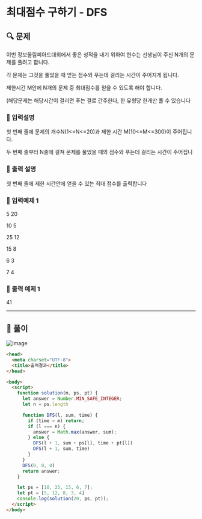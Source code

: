 # 최대점수 구하기 - DFS

##  🔍 문제 
이번  정보올림피아드대회에서  좋은  성적을  내기  위하여  현수는  선생님이  주신  N개의  문제를 풀려고  합니다.  

각  문제는  그것을  풀었을  때  얻는  점수와  푸는데  걸리는  시간이  주어지게  됩니다.  

제한시간  M안에  N개의  문제  중  최대점수를  얻을  수  있도록  해야  합니다.  


(해당문제는 해당시간이  걸리면  푸는  걸로  간주한다,  한  유형당  한개만  풀  수  있습니다


### 🔹 입력설명
첫  번째  줄에  문제의  개수N(1<=N<=20)과  제한  시간  M(10<=M<=300)이  주어집니다. 

두  번째  줄부터  N줄에  걸쳐  문제를  풀었을  때의  점수와  푸는데  걸리는  시간이  주어집니

### 🔹 출력 설명
첫  번째  줄에  제한  시간안에  얻을  수  있는  최대  점수를  출력합니다

### 🔹 입력예제 1
5 20

10 5

25 12

15 8

6 3

7 4

### 🔹 출력 예제 1
41


----

##  📌 풀이

![image](https://user-images.githubusercontent.com/28912774/121619056-e0cd5d80-caa2-11eb-8e6f-eaef37b487af.png)


```html
<head>
  <meta charset="UTF-8">
  <title>출력결과</title>
</head>

<body>
  <script>
    function solution(m, ps, pt) {
      let answer = Number.MIN_SAFE_INTEGER;
      let n = ps.length

      function DFS(l, sum, time) {
        if (time > m) return;
        if (l === n) {
          answer = Math.max(answer, sum);
        } else {
          DFS(l + 1, sum + ps[l], time + pt[l])
          DFS(l + 1, sum, time)
        }
      }
      DFS(0, 0, 0)
      return answer;
    }

    let ps = [10, 25, 15, 6, 7];
    let pt = [5, 12, 8, 3, 4]
    console.log(solution(20, ps, pt));
  </script>
</body>
```
